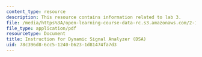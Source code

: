 ```yaml
---
content_type: resource
description: This resource contains information related to lab 3.
file: /media/https%3A/open-learning-course-data-rc.s3.amazonaws.com/2-14-analysis-and-design-of-feedback-control-systems-spring-2014/78c396d86cc51240b6231d81474fa7d3_MIT2_14S14_DSA_Ins.pdf
file_type: application/pdf
resourcetype: Document
title: Instruction for Dynamic Signal Analyzer (DSA)
uid: 78c396d8-6cc5-1240-b623-1d81474fa7d3
---
```

